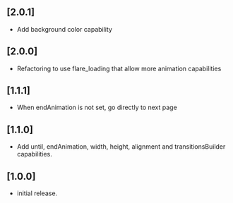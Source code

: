 ## [2.0.1] 

- Add background color capability

## [2.0.0] 

- Refactoring to use flare_loading that allow more animation capabilities

## [1.1.1] 

- When endAnimation is not set, go directly to next page

## [1.1.0] 

- Add until, endAnimation, width, height, alignment and transitionsBuilder capabilities.

## [1.0.0] 

- initial release.
